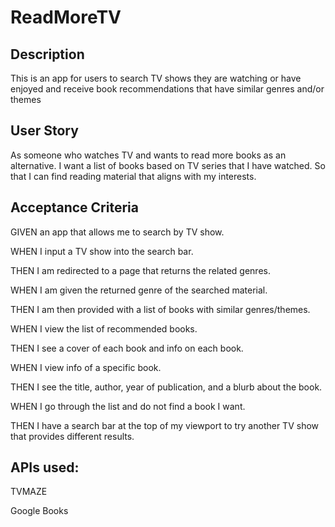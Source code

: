 # ReadMoreTV

## Description
This is an app for users to search TV shows they are watching or have enjoyed and receive book recommendations that have similar genres and/or themes

## User Story

As someone who watches TV and wants to read more books as an alternative.
I want a list of books based on TV series that I have watched.
So that I can find reading material that aligns with my interests.

## Acceptance Criteria

GIVEN an app that allows me to search by TV show.

WHEN I input a TV show into the search bar.

THEN I am redirected to a page that returns the related genres.

WHEN I am given the returned genre of the searched material.

THEN I am then provided with a list of books with similar genres/themes.

WHEN I view the list of recommended books.

THEN I see a cover of each book and info on each book.

WHEN I view info of a specific book.

THEN I see the title, author, year of publication, and a blurb about the book.

WHEN I go through the list and do not find a book I want.

THEN I have a search bar at the top of my viewport to try another TV show that provides different results.

## APIs used: 
TVMAZE

Google Books



